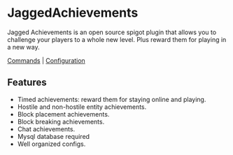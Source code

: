 JaggedAchievements
========================
Jagged Achievements is an open source spigot plugin that allows you to challenge your 
players to a whole new level. Plus reward them for playing in a new way.

[Commands](http://jaggy.org/plugins-mods/jagged-achievements/commands/) | 
[Configuration](http://jaggy.org/plugins-mods/jagged-achievements/configuration-files/)

Features
--------------------
* Timed achievements: reward them for staying online and playing.
* Hostile and non-hostile entity achievements.
* Block placement achievements.
* Block breaking achievements.
* Chat achievements.
* Mysql database required
* Well organized configs.